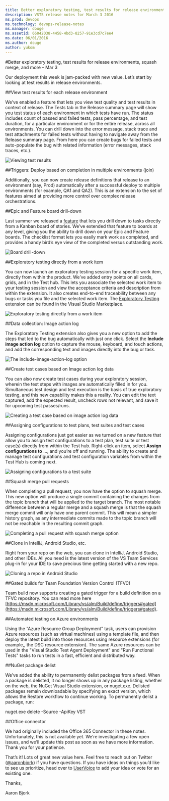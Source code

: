 ```yaml
---
title: Better exploratory testing, test results for release environments, squash merge, and more – Mar 3
description: VSTS release notes for March 3 2016
ms.prod: devops
ms.technology: devops-release-notes
ms.manager: douge
ms.assetid: 66042038-4458-4bd3-8257-91e3cd7c7ee4
ms.date: 06/01/2016
ms.author: douge
author: yukom
---
```


#Better exploratory testing, test results for release environments, squash merge, and more – Mar 3

Our deployment this week is jam-packed with new value. Let’s start by looking at test results in release environments.

##View test results for each release environment

We’ve enabled a feature that lets you view test quality and test results in context of release. The Tests tab in the Release summary page will show you test status of each environment in which tests have run. The status includes count of passed and failed tests, pass percentage, and test duration, for a particular environment or for the entire release, across all environments. You can drill down into the error message, stack trace and test attachments for failed tests without having to navigate away from the Release summary page. From here you can create bugs for failed tests and auto-populate the bug with related information (error messages, stack traces, etc.).

![Viewing test results](_img/3_3_01.png)

##Triggers: Deploy based on completion in multiple environments (join)

Additionally, you can now create release definitions that release to an environment (say, Prod) automatically after a successful deploy to multiple environments (for example, QA1 and QA2). This is an extension to the set of features aimed at providing more control over complex release orchestrations.

##Epic and Feature board drill-down

Last summer we released a [feature](https://visualstudio.microsoft.com/articles/news/2015/sep-18-team-services) that lets you drill down to tasks directly from a Kanban board of stories. We’ve extended that feature to boards at any level, giving you the ability to drill down on your Epic and Feature boards. The checklist format lets you easily mark work as completed, and provides a handy bird’s eye view of the completed versus outstanding work.

![Board drill-down](_img/3_3_02.png)

##Exploratory testing directly from a work item

You can now launch an exploratory testing session for a specific work item, directly from within the product. We’ve added entry points on all cards, grids, and in the Test hub. This lets you associate the selected work item to your testing session and view the acceptance criteria and description from within the extension. It also creates end-to-end traceability between any bugs or tasks you file and the selected work item. The [Exploratory Testing](https://marketplace.visualstudio.com/items?itemName=ms.vss-exploratorytesting-web) extension can be found in the Visual Studio Marketplace.

![Exploratory testing directly from a work item](_img/3_3_03.png)

##Data collection: Image action log

The Exploratory Testing extension also gives you a new option to add the steps that led to the bug automatically with just one click. Select the **Include image action log** option to capture the mouse, keyboard, and touch actions, and add the corresponding text and images directly into the bug or task.

![The include-image-action-log option](_img/3_3_04.png)

##Create test cases based on Image action log data

You can also now create test cases during your exploratory session, wherein the test steps with images are automatically filled in for you. Simultaneous test design and test execution is the basis of true exploratory testing, and this new capability makes this a reality. You can edit the text captured, add the expected result, uncheck rows not relevant, and save it for upcoming test passes/runs.

![Creating a test case based on image action log data](_img/3_3_05.png)

##Assigning configurations to test plans, test suites and test cases

Assigning configurations just got easier as we turned on a new feature that allow you to assign test configurations to a test plan, test suite or test case(s) directly from within the Test hub. Right-click an item, select **Assign configurations to** …, and you’re off and running. The ability to create and manage test configurations and test configuration variables from within the Test Hub is coming next.

![Assigning configurations to a test suite](_img/3_3_06.png)

##Squash merge pull requests

When completing a pull request, you now have the option to squash merge. This new option will produce a single commit containing the changes from the topic branch that will be applied to the target branch. The most notable difference between a regular merge and a squash merge is that the squash merge commit will only have one parent commit. This will mean a simpler history graph, as any intermediate commits made to the topic branch will not be reachable in the resulting commit graph.

![Completing a pull request with squash merge option](_img/3_3_07.png)

##Clone in IntelliJ, Android Studio, etc.

Right from your repo on the web, you can clone in IntelliJ, Android Studio, and other IDEs. All you need is the latest version of the VS Team Services plug-in for your IDE to save precious time getting started with a new repo.

![Cloning a repo in Android Studio](_img/3_3_08.png)

##Gated builds for Team Foundation Version Control (TFVC)

Team build now supports creating a gated trigger for a build definition on a TFVC repository. You can read more here [https://msdn.microsoft.com/Library/vs/alm/Build/define/triggers#gated](https://msdn.microsoft.com/Library/vs/alm/Build/define/triggers#gated).

##Automated testing on Azure environments

Using the “Azure Resource Group Deployment” task, users can provision Azure resources (such as virtual machines) using a template file, and then deploy the latest build into those resources using resource extensions (for example,, the DSC resource extension). The same Azure resources can be used in the "Visual Studio Test Agent Deployment" and "Run Functional Tests" tasks to run tests in a fast, efficient and distributed way.

##NuGet package delist

We’ve added the ability to permanently delist packages from a feed. When a package is delisted, it no longer shows up in any package listing, whether on the web, the NuGet Visual Studio extension, or nuget.exe. Delisted packages remain downloadable by specifying an exact version, which allows the Restore workflow to continue working. To permanently delist a package, run:

nuget.exe delete <package ID> <package version> -Source <NuGet v2 endpoint URL> -ApiKey VST

##Office connector

We had originally included the Office 365 Connector in these notes. Unfortunately, this is not available yet.  We’re investigating a few open issues, and we’ll update this post as soon as we have more information. Thank you for your patience.

That’s it! Lots of great new value here. Feel free to reach out on Twitter ([@aaronbjork](https://twitter.com/aaronbjork)) if you have questions. If you have ideas on things you’d like to see us prioritize, head over to [UserVoice](http://visualstudio.uservoice.com/forums/121579-visual-studio) to add your idea or vote for an existing one.

Thanks,

Aaron Bjork



















